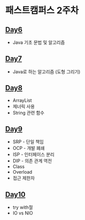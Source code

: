 # 패스트캠퍼스 2주차

## [Day6](https://github.com/timejp/FAST/tree/master/Camp6day)
* Java 기초 문법 및 알고리즘
## [Day7](https://github.com/timejp/FAST/blob/master/Camp7day.md)
* Java로 하는 알고리즘 (도형 그리기)
## [Day8](https://github.com/timejp/FAST/tree/master/Camp8day)
* ArrayList
* 제너릭 사용
* String 관련 함수
## [Day9](https://github.com/timejp/FAST/tree/master/Camp9day)
* SRP - 단일 책임
* OCP - 개발 폐쇄
* ISP - 인터페이스 분리
* DIP - 의존 관계 역전
* Class
* Overload
* 접근 제한자
## [Day10](https://github.com/timejp/FAST/tree/master/Camp10day)
* try with절
* IO vs NIO
